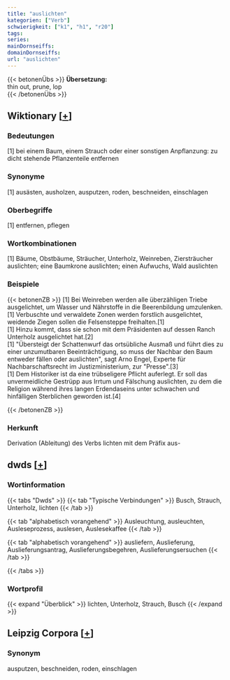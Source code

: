 ```yaml
---
title: "auslichten"
kategorien: ["Verb"]
schwierigkeit: ["k1", "h1", "r20"]
tags:
series:
mainDornseiffs:
domainDornseiffs:
url: "auslichten"
---
```


{{< betonenÜbs >}}
**Übersetzung:**  
thin out, prune, lop  
{{< /betonenÜbs >}}

## Wiktionary [[+](https://de.wiktionary.org/wiki/auslichten)]

### Bedeutungen
[1] bei einem Baum, einem Strauch oder einer sonstigen Anpflanzung: zu dicht stehende Pflanzenteile entfernen  

### Synonyme
[1] ausästen, ausholzen, ausputzen, roden, beschneiden, einschlagen  

### Oberbegriffe
[1] entfernen, pflegen  

### Wortkombinationen
[1] Bäume, Obstbäume, Sträucher, Unterholz, Weinreben, Ziersträucher auslichten;  eine Baumkrone auslichten; einen Aufwuchs, Wald auslichten  

### Beispiele
{{< betonenZB >}}
[1] Bei Weinreben werden alle überzähligen Triebe ausgelichtet, um Wasser und Nährstoffe in die Beerenbildung umzulenken.  
[1] Verbuschte und verwaldete Zonen werden forstlich ausgelichtet, weidende Ziegen sollen die Felsensteppe freihalten.[1]  
[1] Hinzu kommt, dass sie schon mit dem Präsidenten auf dessen Ranch Unterholz ausgelichtet hat.[2]  
[1] "Übersteigt der Schattenwurf das ortsübliche Ausmaß und führt dies zu einer unzumutbaren Beeinträchtigung, so muss der Nachbar den Baum entweder fällen oder auslichten", sagt Arno Engel, Experte für Nachbarschaftsrecht im Justizministerium, zur "Presse".[3]  
[1] Dem Historiker ist da eine trübseligere Pflicht auferlegt. Er soll das unvermeidliche Gestrüpp aus Irrtum und Fälschung auslichten, zu dem die Religion während ihres langen Erdendaseins unter schwachen und hinfälligen Sterblichen geworden ist.[4]  

{{< /betonenZB >}}
### Herkunft
Derivation (Ableitung) des Verbs lichten mit dem Präfix aus-  



## dwds [[+](https://www.dwds.de/wb/auslichten)]

### Wortinformation
{{< tabs "Dwds" >}}
{{< tab "Typische Verbindungen" >}}
Busch, Strauch, Unterholz, lichten
{{< /tab >}}

{{< tab "alphabetisch vorangehend" >}}
Ausleuchtung, ausleuchten, Ausleseprozess, auslesen, Auslesekaffee
{{< /tab >}}

{{< tab "alphabetisch vorangehend" >}}
ausliefern, Auslieferung, Auslieferungsantrag, Auslieferungsbegehren, Auslieferungsersuchen
{{< /tab >}}

{{< /tabs >}}

### Wortprofil
{{< expand "Überblick" >}} lichten, Unterholz, Strauch, Busch {{< /expand >}}

## Leipzig Corpora [[+](https://corpora.uni-leipzig.de/en/res?word=auslichten&corpusId=deu_newscrawl-public_2018)]


### Synonym
ausputzen, beschneiden, roden, einschlagen

